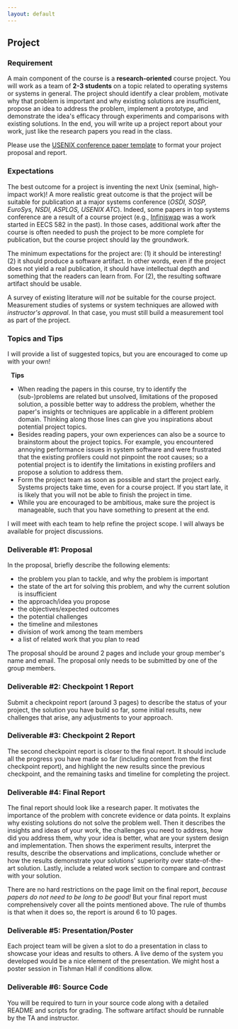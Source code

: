 ```yaml
---
layout: default
---
```


## Project

### Requirement

A main component of the course is a **research-oriented** course project. You
will work as a team of **2-3 students** on a topic related to operating systems
or systems in general. The project should identify a clear problem, motivate
why that problem is important and why existing solutions are insufficient,
propose an idea to address the problem, implement a prototype, and demonstrate
the idea's efficacy through experiments and comparisons with existing
solutions. In the end, you will write up a project report about your work,
just like the research papers you read in the class.

Please use the [USENIX conference paper
template](https://www.usenix.org/conferences/author-resources/paper-templates)
to format your project proposal and report.

### Expectations

The best outcome for a project is inventing the next Unix (seminal, high-impact work)! 
A more realistic great outcome is that the project will be suitable for
publication at a major systems conference (*OSDI, SOSP, EuroSys, NSDI, ASPLOS,
USENIX ATC*). Indeed, some papers in top systems conference are a result of 
a course project (e.g., [Infiniswap](https://www.usenix.org/conference/nsdi17/technical-sessions/presentation/gu) was 
a work started in EECS 582 in the past). In those cases, additional work after
the course is often needed to push the project to be more complete for
publication, but the course project should lay the groundwork.

The minimum expectations for the project are: (1) it should be interesting! (2)
it should produce a software artifact. In other words, even if the project does
not yield a real publication, it should have intellectual depth and something
that the readers can learn from. For (2), the resulting software artifact
should be usable. 

A survey of existing literature will *not* be suitable for the course project.
Measurement studies of systems or system techniques are allowed 
*with instructor's approval*. In that case, you must still
build a measurement tool as part of the project.

### Topics and Tips

I will provide a list of suggested topics, but you are encouraged to come up
with your own! 

<div class="card border-success">
  <div class="card-header bg-success text-white">
    <span class="bi bi-bell-fill"></span>&nbsp;&nbsp;<strong>Tips</strong>
  </div>
  <div class="card-body">
  <ul>
    <li>When reading the papers in this course, try to identify the (sub-)problems are
    related but unsolved, limitations of the proposed solution, a possible better 
    way to address the problem, whether the paper's insights or techniques 
    are applicable in a different problem domain. Thinking along those lines can give you inspirations about potential project topics.</li>
    <li>Besides reading papers, your own experiences can also be a source to
    brainstorm about the project topics. For example, you encountered annoying
    performance issues in system software and were frustrated that the existing
    profilers could not pinpoint the root causes; so a potential project is to
    identify the limitations in existing profilers and propose a solution to
    address them.</li>
    <li>Form the project team as soon as possible and start the project early. Systems 
    projects take time, even for a course project. If you start late, it is likely
    that you will not be able to finish the project in time.</li>
    <li>While you are encouraged to be ambitious, make sure the project 
    is manageable, such that you have something to present at the end.
    </li>
  </ul>
</div>
</div>

I will meet with each team to help refine the project scope. I will always be
available for project discussions.

### Deliverable #1: Proposal
In the proposal, briefly describe the following elements:

* the problem you plan to tackle, and why the problem is important
* the state of the art for solving this problem, and why the current solution is insufficient
* the approach/idea you propose
* the objectives/expected outcomes
* the potential challenges
* the timeline and milestones
* division of work among the team members
* a list of related work that you plan to read

The proposal should be around 2 pages and include your group member's name and email. 
The proposal only needs to be submitted by one of the group members.

### Deliverable #2: Checkpoint 1 Report

Submit a checkpoint report (around 3 pages) to describe the status of your
project, the solution you have build so far, some initial results, new
challenges that arise, any adjustments to your approach.

### Deliverable #3: Checkpoint 2 Report

The second checkpoint report is closer to the final report. It should include all 
the progress you have made so far (including content from the first checkpoint
report), and highlight the new results since the previous checkpoint, and the 
remaining tasks and timeline for completing the project.

### Deliverable #4: Final Report

The final report should look like a research paper. It motivates the importance
of the problem with concrete evidence or data points.  It explains why existing
solutions do not solve the problem well. Then it describes the insights and
ideas of your work, the challenges you need to address, how did you address
them, why your idea is better, what are your system design and implementation.
Then shows the experiment results, interpret the results, describe the
observations and implications, conclude whether or how the results demonstrate
your solutions' superiority over state-of-the-art solution. Lastly, include a
related work section to compare and contrast with your solution.

There are no hard restrictions on the page limit on the final report, *because papers 
do not need to be long to be good!* But your final report must comprehensively 
cover all the points mentioned above. The rule of thumbs is that when it does so, 
the report is around 6 to 10 pages.

### Deliverable #5: Presentation/Poster

Each project team will be given a slot to do a presentation in class to
showcase your ideas and results to others. A live demo of the system you
developed would be a nice element of the presentation. We might host a poster
session in Tishman Hall if conditions allow.

### Deliverable #6: Source Code
You will be required to turn in your source code along with a detailed README and
scripts for grading. The software artifact should be runnable by the TA and instructor.
